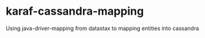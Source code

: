 # karaf-cassandra-mapping
Using java-driver-mapping from datastax to mapping entities into cassandra
